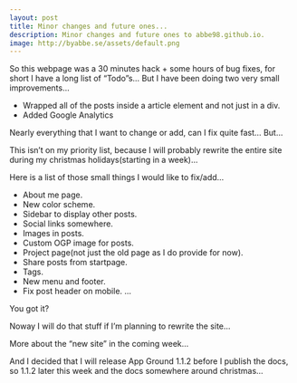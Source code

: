 ```yaml
---
layout: post
title: Minor changes and future ones...
description: Minor changes and future ones to abbe98.github.io.
image: http://byabbe.se/assets/default.png
---
```

So this webpage was a 30 minutes hack + some hours of bug fixes, for short I have a long list of “Todo”s…
But I have been doing two very small improvements…

 - Wrapped all of the posts inside a article element and not just in a div.
 - Added Google Analytics

Nearly everything that I want to change or add, can I fix quite fast… But…

This isn’t on my priority list, because I will probably rewrite the entire site during my christmas holidays(starting in a week)...

Here is a list of those small things I would like to fix/add…

 - About me page.
 - New color scheme.
 - Sidebar to display other posts.
 - Social links somewhere.
 - Images in posts.
 - Custom OGP image for posts.
 - Project page(not just the old page as I do provide for now).
 - Share posts from startpage.
 - Tags.
 - New menu and footer.
 - Fix post header on mobile.
...

You got it?

Noway I will do that stuff if I’m planning to rewrite the site…

More about the “new site” in the coming week…

And I decided that I will release App Ground 1.1.2 before I publish the docs, so 1.1.2 later this week and the docs somewhere around christmas…
